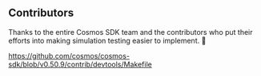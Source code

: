 ## Contributors

Thanks to the entire Cosmos SDK team and the contributors who put their efforts into making simulation testing
easier to implement. 🤗

https://github.com/cosmos/cosmos-sdk/blob/v0.50.9/contrib/devtools/Makefile
